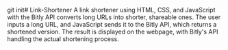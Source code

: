 git init# Link-Shortener
A link shortener using HTML, CSS, and JavaScript with the Bitly API converts long URLs into shorter, shareable ones. The user inputs a long URL, and JavaScript sends it to the Bitly API, which returns a shortened version. The result is displayed on the webpage, with Bitly's API handling the actual shortening process.
